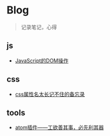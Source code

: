 # Blog
> 记录笔记，心得








## js
- [JavaScript的DOM操作](https://github.com/wangyifen/blog/issues/4)

## css
- [css属性名太长记不住的备忘录](https://github.com/wangyifen/blog/issues/3)

## tools
- [atom插件——工欲善其事，必先利其器](https://github.com/wangyifen/blog/issues/2)
